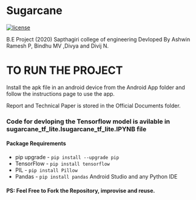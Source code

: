 # Sugarcane
[![license](https://img.shields.io/github/license/DAVFoundation/captain-n3m0.svg?style=flat-square)](https://github.com/AshwinRameshP/Sugarcane/blob/master/LICENSE)

B.E Project (2020)
Sapthagiri college of engineering
Devloped By Ashwin Ramesh P, Bindhu MV ,Divya and Divij N.

# TO RUN THE PROJECT
Install the apk file in an android device  from the Android App folder and follow the instructions page to use the app.
 
Report and Technical Paper is stored in the Official Documents folder.


### Code for devloping the Tensorflow model is avilable in sugarcane_tf_lite.Isugarcane_tf_lite.IPYNB file
#### Package Requirements
- pip upgrade -  `pip install --upgrade pip`
- TensorFlow - `pip install tensorflow`
- PIL  - `pip install Pillow`
- Pandas - `pip install pandas`
Android Studio and any Python IDE


#### PS: Feel Free to Fork the Repository, improvise and reuse.

